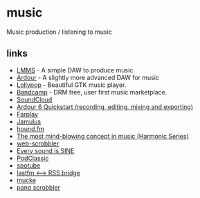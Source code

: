 # music

Music production / listening to music

## links

- [LMMS](https://lmms.io/) - A simple DAW to produce music
- [Ardour](https://ardour.org/) - A slightly more advanced DAW for music
- [Lollypop](https://wiki.gnome.org/Apps/Lollypop) - Beautiful GTK music player.
- [Bandcamp](https://bandcamp.com/polarhive) - DRM free, user first music marketplace.
- [SoundCloud](https://soundcloud.com/)
- [Ardour 6 Quickstart (recording, editing, mixing and exporting)](https://odysee.com/@unfa:7/ardour-6-quickstart-recording-editing:0)
- [Farplay](https://farplay.io/)
- [Jamulus](https://jamulus.io/)
- [hound.fm](https://hound.fm)
- [The most mind-blowing concept in music (Harmonic Series)](https://piped.kavin.rocks/watch?v=Wx_kugSemfY)
- [web-scrobbler](https://web-scrobbler.com/)
- [Every sound is SINE](https://piped.kavin.rocks/watch?v=UrBZsUBibtk)
- [PodClassic](https://github.com/0x1317bf7/PodClassic/)
- [spotube](https://www.f-droid.org/en/packages/oss.krtirtho.spotube/)
- [lastfm <--> RSS bridge](https://github.com/xiffy/lfm)
- [mucke](https://github.com/moritz-weber/mucke)
- [pano scrobbler](https://github.com/kawaiiDango/pScrobbler)


